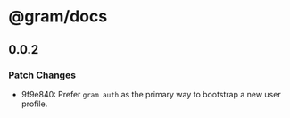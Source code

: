 # @gram/docs

## 0.0.2

### Patch Changes

- 9f9e840: Prefer `gram auth` as the primary way to bootstrap a new user profile.
